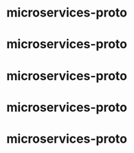 # microservices-proto
# microservices-proto
# microservices-proto
# microservices-proto
# microservices-proto

